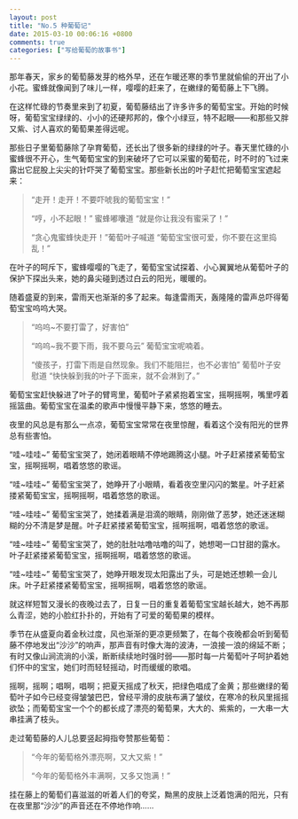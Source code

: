 ```yaml
---
layout: post
title: "No.5 种葡萄记"
date: 2015-03-10 00:06:16 +0800
comments: true
categories: ["写给葡萄的故事书"]
---
```


那年春天，家乡的葡萄藤发芽的格外早，还在乍暖还寒的季节里就偷偷的开出了小小花。蜜蜂就像闻到了味儿一样，嘤嘤的赶来了，在嫩绿的葡萄藤上下飞腾。

在这样忙碌的节奏里来到了初夏，葡萄藤结出了许多许多的葡萄宝宝。开始的时候呀，葡萄宝宝绿绿的、小小的还硬邦邦的，像个小绿豆，特不起眼——和那些又胖又紫、讨人喜欢的葡萄果差得远呢。

那些日子里葡萄藤除了孕育葡萄，还长出了很多新的绿绿的叶子。春天里忙碌的小蜜蜂很不开心，生气葡萄宝宝的到来破坏了它可以采蜜的葡萄花，时不时的飞过来露出它屁股上尖尖的针吓哭了葡萄宝宝。那些新长出的叶子赶忙把葡萄宝宝遮起来：

> “走开！走开！不要吓唬我的葡萄宝宝！”
> 
> “哼，小不起眼！” 蜜蜂嘟囔道 “就是你让我没有蜜采了！”
>
> “贪心鬼蜜蜂快走开！”葡萄叶子喊道 “葡萄宝宝很可爱，你不要在这里捣乱！”
> 

在叶子的呵斥下，蜜蜂嘤嘤的飞走了，葡萄宝宝试探着、小心翼翼地从葡萄叶子的保护下探出头来，她的鼻尖碰到透过白云的阳光，暖暖的。

随着盛夏的到来，雷雨天也渐渐的多了起来。每逢雷雨天，轰隆隆的雷声总吓得葡萄宝宝呜呜大哭。

> “呜呜~不要打雷了，好害怕”
> 
> “呜呜~我不要下雨，我不要乌云” 葡萄宝宝呢喃着。
> 
> “傻孩子，打雷下雨是自然现象。我们不能阻拦，也不必害怕” 葡萄叶子安慰道 “快快躲到我的叶子下面来，就不会淋到了。”
> 

葡萄宝宝赶快躲进了叶子的臂弯里，葡萄叶子紧紧抱着宝宝，摇啊摇啊，嘴里哼着摇篮曲。葡萄宝宝在温柔的歌声中慢慢平静下来，悠悠的睡去。

夜里的风总是有那么一点凉，葡萄宝宝常常在夜里惊醒，看着这个没有阳光的世界总有些害怕。

“哇~哇哇~” 葡萄宝宝哭了，她闭着眼睛不停地踢腾这小腿。叶子赶紧搂紧葡萄宝宝，摇啊摇啊，唱着悠悠的歌谣。

“哇~哇哇~” 葡萄宝宝哭了，她睁开了小眼睛，看着夜空里闪闪的繁星。叶子赶紧搂紧葡萄宝宝，摇啊摇啊，唱着悠悠的歌谣。

“哇~哇哇~” 葡萄宝宝哭了，她揉着满是泪滴的眼睛，刚刚做了恶梦，她还迷迷糊糊的分不清是梦是醒。叶子赶紧搂紧葡萄宝宝，摇啊摇啊，唱着悠悠的歌谣。

“哇~哇哇~” 葡萄宝宝哭了，她的肚肚咕噜咕噜的叫了，她想喝一口甘甜的露水。叶子赶紧搂紧葡萄宝宝，摇啊摇啊，唱着悠悠的歌谣。

“哇~哇哇~” 葡萄宝宝哭了，她睁开眼发现太阳露出了头，可是她还想赖一会儿床。叶子赶紧搂紧葡萄宝宝，摇啊摇啊，唱着悠悠的歌谣。

就这样短暂又漫长的夜晚过去了，日复一日的重复着葡萄宝宝越长越大，她不再那么青涩，她的小脸红扑扑的，开始有了可爱的葡萄果的模样。

季节在从盛夏向着金秋过度，风也渐渐的更凉更频繁了，在每个夜晚都会听到葡萄藤不停地发出“沙沙”的响声，那声音有时像大海的波涛，一浪接一浪的绵延不断；有时又像山涧流淌的小溪，断断续续地时强时弱——那时每一片葡萄叶子呵护着她们怀中的宝宝，她们时而轻轻摇动，时而缓缓的歌唱。

摇啊，摇啊；唱啊，唱啊；把夏天摇成了秋天，把绿色唱成了金黄；那些嫩绿的葡萄叶子如今已经变得皱皱巴巴，曾经平滑的皮肤布满了皱纹，在寒冷的秋风里摇摇欲坠；而葡萄宝宝一个个的都长成了漂亮的葡萄果，大大的、紫紫的，一大串一大串挂满了枝头。

走过葡萄藤的人儿总要竖起拇指夸赞那些葡萄：

>	“今年的葡萄格外漂亮啊，又大又紫！”
>
>	“今年的葡萄格外丰满啊，又多又饱满！”
>

挂在藤上的葡萄们喜滋滋的听着人们的夸奖，黝黑的皮肤上泛着饱满的阳光，只有在夜里那“沙沙”的声音还在不停地作响……

